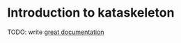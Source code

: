 # Introduction to kataskeleton

TODO: write [great documentation](http://jacobian.org/writing/what-to-write/)
